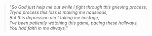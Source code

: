 >"*So God just help me out while I fight through this grieving process,*<br>
>*Tryna process this loss is making me nauseous,*<br>
>*But this depression ain't taking me hostage,*<br>
>*I've been patiently watching this game, pacing these hallways,*<br>
>*You had faith in me always,"*<br>
